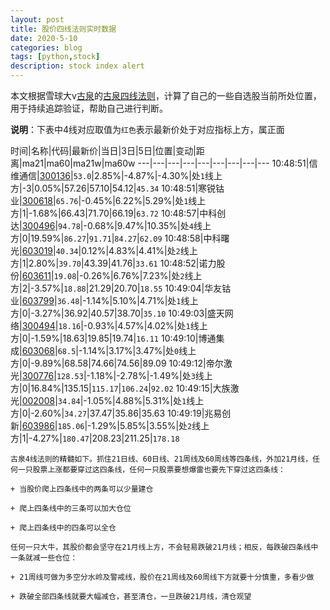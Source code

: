```yaml
---
layout: post
title: 股价四线法则实时数据
date: 2020-5-10
categories: blog
tags: [python,stock]
description: stock index alert
---
```



本文根据雪球大v[古泉](https://xueqiu.com/u/7148646888)的[古泉四线法则](https://xueqiu.com/7148646888/130498192)，计算了自己的一些自选股当前所处位置，用于持续追踪验证，帮助自己进行判断。

**说明**：下表中4线对应取值为`红色`表示最新价处于对应指标上方，属正面

时间|名称|代码|最新价|当日|3日|5日|位置|变动|距离|ma21|ma60|ma21w|ma60w
---|---|---|---|---|---|---|---|---
10:48:51|信维通信|[300136](https://xueqiu.com/S/SZ300136)|`53.0`|2.85%|-4.87%|-4.30%|处`1`线上方|-3|0.05%|57.26|57.10|54.12|`45.34`
10:48:51|寒锐钴业|[300618](https://xueqiu.com/S/SZ300618)|`65.76`|-0.45%|6.22%|5.29%|处`1`线上方|1|-1.68%|66.43|71.70|66.19|`63.72`
10:48:57|中科创达|[300496](https://xueqiu.com/S/SZ300496)|`94.78`|-0.68%|9.47%|10.35%|处`4`线上方|0|19.59%|`86.27`|`91.71`|`84.27`|`62.09`
10:48:58|中科曙光|[603019](https://xueqiu.com/S/SH603019)|`40.34`|0.12%|4.83%|4.41%|处`2`线上方|1|2.80%|`39.70`|43.39|41.76|`33.61`
10:48:52|诺力股份|[603611](https://xueqiu.com/S/SH603611)|`19.08`|-0.26%|6.76%|7.23%|处`2`线上方|2|-3.57%|`18.88`|21.29|20.70|`18.55`
10:49:04|华友钴业|[603799](https://xueqiu.com/S/SH603799)|`36.48`|-1.14%|5.10%|4.71%|处`1`线上方|0|-3.27%|36.92|40.57|38.70|`35.10`
10:49:03|盛天网络|[300494](https://xueqiu.com/S/SZ300494)|`18.16`|-0.93%|4.57%|4.02%|处`1`线上方|0|-1.59%|18.63|19.85|19.74|`16.11`
10:49:10|博通集成|[603068](https://xueqiu.com/S/SH603068)|`68.5`|-1.14%|3.17%|3.47%|处`0`线上方|0|-9.89%|68.58|74.66|74.56|89.09
10:49:12|帝尔激光|[300776](https://xueqiu.com/S/SZ300776)|`128.53`|-1.18%|-2.78%|-1.49%|处`3`线上方|0|16.84%|135.15|`115.17`|`106.24`|`92.02`
10:49:15|大族激光|[002008](https://xueqiu.com/S/SZ002008)|`34.84`|-1.05%|4.88%|5.31%|处`1`线上方|0|-2.60%|`34.27`|37.47|35.86|35.63
10:49:19|兆易创新|[603986](https://xueqiu.com/S/SH603986)|`185.06`|-1.29%|5.85%|3.55%|处`2`线上方|1|-4.27%|`180.47`|208.23|211.25|`178.18`

```
古泉4线法则的精髓如下。抓住21日线、60日线、21周线及60周线等四条线，外加21月线，任何一只股票上涨都要穿过这四条线，任何一只股票要想爆雷也要先下穿过这四条线：

+ 当股价爬上四条线中的两条可以少量建仓

+ 爬上四条线中的三条可以加大仓位

+ 爬上四条线中的四条可以全仓

任何一只大牛，其股价都会坚守在21月线上方，不会轻易跌破21月线；相反，每跌破四条线中一条就减一些仓位：

+ 21周线可做为多空分水岭及警戒线，股价在21周线及60周线下方就要十分慎重，多看少做

+ 跌破全部四条线就要大幅减仓，甚至清仓，一旦跌破21月线，清仓观望
```